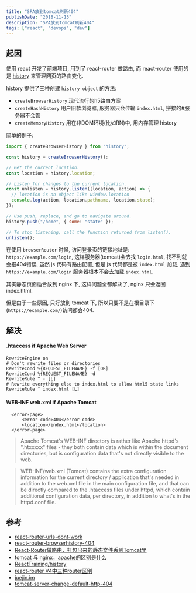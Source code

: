```yaml
---
title: "SPA放到tomcat刷新404"
publishDate: "2018-11-15"
description: "SPA放到tomcat刷新404"
tags: ["react", "devops", "dev"]
---
```


## 起因

使用 react 开发了前端项目, 用到了 react-router 做路由, 而 react-router 使用的是 [history](https://github.com/ReactTraining/history) 来管理网页的路由变化.

history 提供了三种创建 `history object` 的方法:

- `createBrowserHistory` 现代流行的h5路由方案
- `createHashHistory` 用户旧款浏览器, 服务器只会传输 `index.html`, 拼接的#服务器不会管
- `createMemoryHistory` 用在非DOM环境(比如RN)中, 用内存管理 history

简单的例子:

```javascript
import { createBrowserHistory } from "history";

const history = createBrowserHistory();

// Get the current location.
const location = history.location;

// Listen for changes to the current location.
const unlisten = history.listen((location, action) => {
  // location is an object like window.location
  console.log(action, location.pathname, location.state);
});

// Use push, replace, and go to navigate around.
history.push("/home", { some: "state" });

// To stop listening, call the function returned from listen().
unlisten();
```


在使用 `browserRouter` 时候, 访问登录页的链接地址是: `https://example.com/login`, 这样服务器(tomcat)会去找 `login.html`, 找不到就会报404错误, 虽然 js 代码有路由配置, 但是 js 代码都是被 `index.html` 加载, 遇到 `https://example.com/login` 服务器根本不会去加载 `index.html`.

其实静态页面适合放到 nginx 下, 这样问题全都解决了, nginx 只会返回 index.html.

但是由于一些原因, 只好放到 tomcat 下, 所以只要不是在根目录下(`https://example.com/`)访问都会404.


## 解决

#### .htaccess if Apache Web Server

```
RewriteEngine on
# Don't rewrite files or directories
RewriteCond %{REQUEST_FILENAME} -f [OR]
RewriteCond %{REQUEST_FILENAME} -d
RewriteRule ^ - [L]
# Rewrite everything else to index.html to allow html5 state links
RewriteRule ^ index.html [L]

```

#### WEB-INF web.xml if Apache Tomcat

```
  <error-page>
	  <error-code>404</error-code>
	  <location>/index.html</location>
  </error-page>
```

> Apache Tomcat's WEB-INF directory is rather like Apache httpd's ".htxxxxx" files - they both contain data which is within the document directories, but is configuration data that's not directly visible to the web.

> WEB-INF/web.xml (Tomcat) contains the extra configuration information for the current directory / application that's needed in addition to the web.xml file in the main configuration file, and that can be directly compared to the .htaccess files under httpd, which contain additional configuration data, per directory, in addition to what's in the httpd.conf file.

## 参考


- [react-router-urls-dont-work](https://stackoverflow.com/questions/27928372/react-router-urls-dont-work-when-refreshing-or-writting-manually)
- [react-router-browserhistory-404](http://blog.codingplayboy.com/2017/12/26/react-router-browserhistory-404/)
- [React-Router做路由，打包出来的静态文件丢到Tomcat里](https://blog.csdn.net/dknightl/article/details/79282093)
- [tomcat 与 nginx，apache的区别是什么](https://www.zhihu.com/question/32212996)
- [ReactTraining/history](https://github.com/ReactTraining/history#usage)
- [react-router V4中三种router区别](https://www.zhihu.com/question/63662664)
- [juejin.im](https://juejin.im/post/5ac6f4a7f265da237314b08c)
- [tomcat-server-change-default-http-404](https://stackoverflow.com/questions/27859626/tomcat-server-change-default-http-404)

